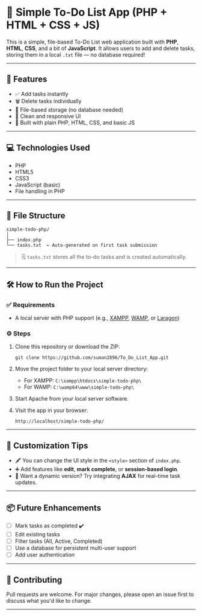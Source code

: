 # 📝 Simple To-Do List App (PHP + HTML + CSS + JS)

This is a simple, file-based To-Do List web application built with **PHP**, **HTML**, **CSS**, and a bit of **JavaScript**. It allows users to add and delete tasks, storing them in a local `.txt` file — no database required!

---

## 🚀 Features

- ✅ Add tasks instantly  
- 🗑️ Delete tasks individually  
- 📂 File-based storage (no database needed)  
- 🎨 Clean and responsive UI  
- 🧱 Built with plain PHP, HTML, CSS, and basic JS

---

## 💻 Technologies Used

- PHP  
- HTML5  
- CSS3  
- JavaScript (basic)  
- File handling in PHP

---

## 📁 File Structure

```
simple-todo-php/
│
├── index.php
└── tasks.txt  ← Auto-generated on first task submission
```

> 🗒️ `tasks.txt` stores all the to-do tasks and is created automatically.

---

## 🛠️ How to Run the Project

### ✅ Requirements

- A local server with PHP support (e.g., [XAMPP](https://www.apachefriends.org/), [WAMP](https://www.wampserver.com/), or [Laragon](https://laragon.org/))

### ⚙️ Steps

1. Clone this repository or download the ZIP:
   ```
   git clone https://github.com/suman2896/To_Do_List_App.git
   ```

2. Move the project folder to your local server directory:
   - For XAMPP: `C:\xampp\htdocs\simple-todo-php\`
   - For WAMP: `C:\wamp64\www\simple-todo-php\`

3. Start Apache from your local server software.

4. Visit the app in your browser:
   ```
   http://localhost/simple-todo-php/
   ```

---

## 🔧 Customization Tips

- 🖋️ You can change the UI style in the `<style>` section of `index.php`.  
- ➕ Add features like **edit**, **mark complete**, or **session-based login**.  
- 🔁 Want a dynamic version? Try integrating **AJAX** for real-time task updates.

---

## 📦 Future Enhancements

- [ ] Mark tasks as completed ✔️  
- [ ] Edit existing tasks  
- [ ] Filter tasks (All, Active, Completed)  
- [ ] Use a database for persistent multi-user support  
- [ ] Add user authentication

---


## 🙌 Contributing

Pull requests are welcome. For major changes, please open an issue first to discuss what you'd like to change.

---
